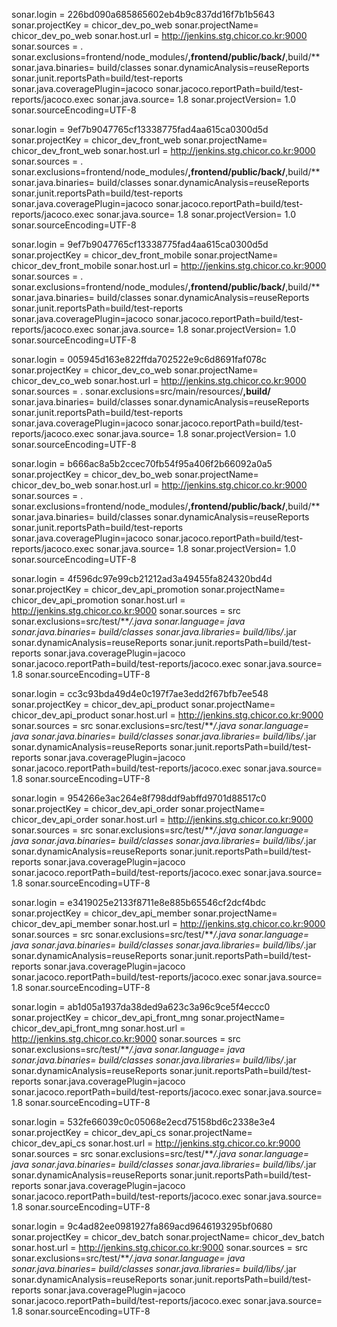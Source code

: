 sonar.login = 226bd090a685865602eb4b9c837dd16f7b1b5643
sonar.projectKey = chicor_dev_po_web
sonar.projectName= chicor_dev_po_web
sonar.host.url = http://jenkins.stg.chicor.co.kr:9000
sonar.sources = .
sonar.exclusions=frontend/node_modules/**,frontend/public/back/**,build/**
sonar.java.binaries= build/classes
sonar.dynamicAnalysis=reuseReports
sonar.junit.reportsPath=build/test-reports
sonar.java.coveragePlugin=jacoco
sonar.jacoco.reportPath=build/test-reports/jacoco.exec
sonar.java.source= 1.8
sonar.projectVersion= 1.0
sonar.sourceEncoding=UTF-8


sonar.login = 9ef7b9047765cf13338775fad4aa615ca0300d5d
sonar.projectKey = chicor_dev_front_web
sonar.projectName= chicor_dev_front_web
sonar.host.url = http://jenkins.stg.chicor.co.kr:9000
sonar.sources = .
sonar.exclusions=frontend/node_modules/**,frontend/public/back/**,build/**
sonar.java.binaries= build/classes
sonar.dynamicAnalysis=reuseReports
sonar.junit.reportsPath=build/test-reports
sonar.java.coveragePlugin=jacoco
sonar.jacoco.reportPath=build/test-reports/jacoco.exec
sonar.java.source= 1.8
sonar.projectVersion= 1.0
sonar.sourceEncoding=UTF-8


sonar.login = 9ef7b9047765cf13338775fad4aa615ca0300d5d
sonar.projectKey = chicor_dev_front_mobile
sonar.projectName= chicor_dev_front_mobile
sonar.host.url = http://jenkins.stg.chicor.co.kr:9000
sonar.sources = .
sonar.exclusions=frontend/node_modules/**,frontend/public/back/**,build/**
sonar.java.binaries= build/classes
sonar.dynamicAnalysis=reuseReports
sonar.junit.reportsPath=build/test-reports
sonar.java.coveragePlugin=jacoco
sonar.jacoco.reportPath=build/test-reports/jacoco.exec
sonar.java.source= 1.8
sonar.projectVersion= 1.0
sonar.sourceEncoding=UTF-8



sonar.login = 005945d163e822ffda702522e9c6d8691faf078c
sonar.projectKey = chicor_dev_co_web
sonar.projectName= chicor_dev_co_web
sonar.host.url = http://jenkins.stg.chicor.co.kr:9000
sonar.sources = .
sonar.exclusions=src/main/resources/**,build/**
sonar.java.binaries= build/classes
sonar.dynamicAnalysis=reuseReports
sonar.junit.reportsPath=build/test-reports
sonar.java.coveragePlugin=jacoco
sonar.jacoco.reportPath=build/test-reports/jacoco.exec
sonar.java.source= 1.8
sonar.projectVersion= 1.0
sonar.sourceEncoding=UTF-8



sonar.login = b666ac8a5b2ccec70fb54f95a406f2b66092a0a5
sonar.projectKey = chicor_dev_bo_web
sonar.projectName= chicor_dev_bo_web
sonar.host.url = http://jenkins.stg.chicor.co.kr:9000
sonar.sources = .
sonar.exclusions=frontend/node_modules/**,frontend/public/back/**,build/**
sonar.java.binaries= build/classes
sonar.dynamicAnalysis=reuseReports
sonar.junit.reportsPath=build/test-reports
sonar.java.coveragePlugin=jacoco
sonar.jacoco.reportPath=build/test-reports/jacoco.exec
sonar.java.source= 1.8
sonar.projectVersion= 1.0
sonar.sourceEncoding=UTF-8


sonar.login = 4f596dc97e99cb21212ad3a49455fa824320bd4d
sonar.projectKey = chicor_dev_api_promotion
sonar.projectName= chicor_dev_api_promotion
sonar.host.url = http://jenkins.stg.chicor.co.kr:9000
sonar.sources = src
sonar.exclusions=src/test/****/*.java
sonar.language= java
sonar.java.binaries= build/classes
sonar.java.libraries= build/libs/*.jar
sonar.dynamicAnalysis=reuseReports
sonar.junit.reportsPath=build/test-reports
sonar.java.coveragePlugin=jacoco
sonar.jacoco.reportPath=build/test-reports/jacoco.exec
sonar.java.source= 1.8
sonar.sourceEncoding=UTF-8



sonar.login = cc3c93bda49d4e0c197f7ae3edd2f67bfb7ee548
sonar.projectKey = chicor_dev_api_product
sonar.projectName= chicor_dev_api_product
sonar.host.url = http://jenkins.stg.chicor.co.kr:9000
sonar.sources = src
sonar.exclusions=src/test/****/*.java
sonar.language= java
sonar.java.binaries= build/classes
sonar.java.libraries= build/libs/*.jar
sonar.dynamicAnalysis=reuseReports
sonar.junit.reportsPath=build/test-reports
sonar.java.coveragePlugin=jacoco
sonar.jacoco.reportPath=build/test-reports/jacoco.exec
sonar.java.source= 1.8
sonar.sourceEncoding=UTF-8



sonar.login = 954266e3ac264e8f798ddf9abffd9701d88517c0
sonar.projectKey = chicor_dev_api_order
sonar.projectName= chicor_dev_api_order
sonar.host.url = http://jenkins.stg.chicor.co.kr:9000
sonar.sources = src
sonar.exclusions=src/test/****/*.java
sonar.language= java
sonar.java.binaries= build/classes
sonar.java.libraries= build/libs/*.jar
sonar.dynamicAnalysis=reuseReports
sonar.junit.reportsPath=build/test-reports
sonar.java.coveragePlugin=jacoco
sonar.jacoco.reportPath=build/test-reports/jacoco.exec
sonar.java.source= 1.8
sonar.sourceEncoding=UTF-8


sonar.login = e3419025e2133f8711e8e885b65546cf2dcf4bdc
sonar.projectKey = chicor_dev_api_member
sonar.projectName= chicor_dev_api_member
sonar.host.url = http://jenkins.stg.chicor.co.kr:9000
sonar.sources = src
sonar.exclusions=src/test/****/*.java
sonar.language= java
sonar.java.binaries= build/classes
sonar.java.libraries= build/libs/*.jar
sonar.dynamicAnalysis=reuseReports
sonar.junit.reportsPath=build/test-reports
sonar.java.coveragePlugin=jacoco
sonar.jacoco.reportPath=build/test-reports/jacoco.exec
sonar.java.source= 1.8
sonar.sourceEncoding=UTF-8




sonar.login = ab1d05a1937da38ded9a623c3a96c9ce5f4eccc0
sonar.projectKey = chicor_dev_api_front_mng
sonar.projectName= chicor_dev_api_front_mng
sonar.host.url = http://jenkins.stg.chicor.co.kr:9000
sonar.sources = src
sonar.exclusions=src/test/****/*.java
sonar.language= java
sonar.java.binaries= build/classes
sonar.java.libraries= build/libs/*.jar
sonar.dynamicAnalysis=reuseReports
sonar.junit.reportsPath=build/test-reports
sonar.java.coveragePlugin=jacoco
sonar.jacoco.reportPath=build/test-reports/jacoco.exec
sonar.java.source= 1.8
sonar.sourceEncoding=UTF-8



sonar.login = 532fe66039c0c05068e2ecd75158bd6c2338e3e4
sonar.projectKey = chicor_dev_api_cs
sonar.projectName= chicor_dev_api_cs
sonar.host.url = http://jenkins.stg.chicor.co.kr:9000
sonar.sources = src
sonar.exclusions=src/test/****/*.java
sonar.language= java
sonar.java.binaries= build/classes
sonar.java.libraries= build/libs/*.jar
sonar.dynamicAnalysis=reuseReports
sonar.junit.reportsPath=build/test-reports
sonar.java.coveragePlugin=jacoco
sonar.jacoco.reportPath=build/test-reports/jacoco.exec
sonar.java.source= 1.8
sonar.sourceEncoding=UTF-8


sonar.login = 9c4ad82ee0981927fa869acd9646193295bf0680
sonar.projectKey = chicor_dev_batch
sonar.projectName= chicor_dev_batch
sonar.host.url = http://jenkins.stg.chicor.co.kr:9000
sonar.sources = src
sonar.exclusions=src/test/****/*.java
sonar.language= java
sonar.java.binaries= build/classes
sonar.java.libraries= build/libs/*.jar
sonar.dynamicAnalysis=reuseReports
sonar.junit.reportsPath=build/test-reports
sonar.java.coveragePlugin=jacoco
sonar.jacoco.reportPath=build/test-reports/jacoco.exec
sonar.java.source= 1.8
sonar.sourceEncoding=UTF-8